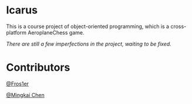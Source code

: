 # Icarus
This is a course project of object-oriented programming, which is a cross-platform AeroplaneChess game.

*There are still a few imperfections in the project, waiting to be fixed.*

# Contributors
[@Fros1er](https://github.com/Fros1er)

[@Mingkai Chen](https://github.com/MingkaiChen)
